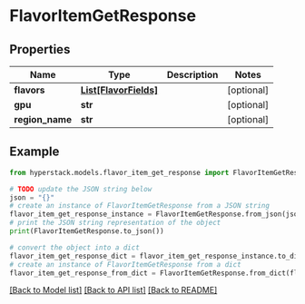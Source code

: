# FlavorItemGetResponse


## Properties

Name | Type | Description | Notes
------------ | ------------- | ------------- | -------------
**flavors** | [**List[FlavorFields]**](FlavorFields.md) |  | [optional] 
**gpu** | **str** |  | [optional] 
**region_name** | **str** |  | [optional] 

## Example

```python
from hyperstack.models.flavor_item_get_response import FlavorItemGetResponse

# TODO update the JSON string below
json = "{}"
# create an instance of FlavorItemGetResponse from a JSON string
flavor_item_get_response_instance = FlavorItemGetResponse.from_json(json)
# print the JSON string representation of the object
print(FlavorItemGetResponse.to_json())

# convert the object into a dict
flavor_item_get_response_dict = flavor_item_get_response_instance.to_dict()
# create an instance of FlavorItemGetResponse from a dict
flavor_item_get_response_from_dict = FlavorItemGetResponse.from_dict(flavor_item_get_response_dict)
```
[[Back to Model list]](../README.md#documentation-for-models) [[Back to API list]](../README.md#documentation-for-api-endpoints) [[Back to README]](../README.md)


